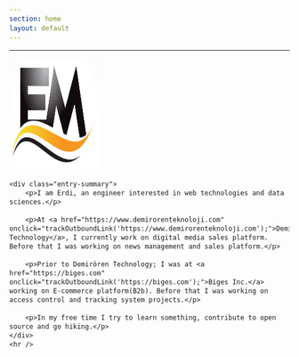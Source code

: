 ```yaml
---
section: home
layout: default
---
```


<div class="hfeed">
  <hr />
  <div class="hentry post no-border">
    <img src="/images/contents/NN.png" alt="Erdi Mollahüseyinoğlu" class="archive-thumbnail home-thumbnail" width="160" height="200" />

    <div class="entry-summary">
        <p>I am Erdi, an engineer interested in web technologies and data sciences.</p>

        <p>At <a href="https://www.demirorenteknoloji.com" onclick="trackOutboundLink('https://www.demirorenteknoloji.com');">Demirören Technology</a>, I currently work on digital media sales platform. Before that I was working on news management and sales platform.</p>

        <p>Prior to Demirören Technology; I was at <a href="https://biges.com" onclick="trackOutboundLink('https://biges.com');">Biges Inc.</a> working on E-commerce platform(B2b). Before that I was working on access control and tracking system projects.</p>

        <p>In my free time I try to learn something, contribute to open source and go hiking.</p>
    </div>
    <hr />
  </div>
</div>
